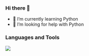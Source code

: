 ### Hi there 👋

- 🌱 I’m currently learning Python
- 🤔 I’m looking for help with Python

### Languages and Tools

<a href="https://skillicons.dev">
   <img src=https://skillicons.dev/icons?i=js,html,css,python&perline=4>
</a>
